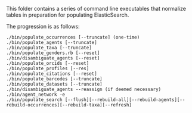 This folder contains a series of command line executables that normalize tables in preparation for populating ElasticSearch.

The progression is as follows:

    ./bin/populate_occurrences [--truncate] (one-time)
    ./bin/populate_agents [--truncate]
    ./bin/populate_taxa [--truncate]
    ./bin/populate_genders.rb [--reset] 
    ./bin/disambiguate_agents [--reset]
    ./bin/populate_orcids [--reset]
    ./bin/populate_profiles [--res]
    ./bin/populate_citations [--reset]
    ./bin/populate_barcodes [--truncate]
    ./bin/populate_datasets [--truncate]
    ./bin/disambiguate_agents --reassign (if deemed necessary)
    ./bin/agent_network -e
    ./bin/populate_search [--flush][--rebuild-all][--rebuild-agents][--rebuild-occurrences][--rebuild-taxa][--refresh]